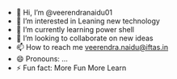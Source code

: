 - 👋 Hi, I’m @veerendranaidu01
- 👀 I’m interested in Leaning new technology
- 🌱 I’m currently learning power shell
- 💞️ I’m looking to collaborate on new ideas
- 📫 How to reach me veerendra.naidu@iftas.in
- 😄 Pronouns: ...
- ⚡ Fun fact: More Fun More Learn

<!---
veerendranaidu01/veerendranaidu01 is a ✨ special ✨ repository because its `README.md` (this file) appears on your GitHub profile.
You can click the Preview link to take a look at your changes.
--->
